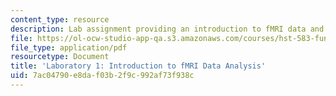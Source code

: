 ```yaml
---
content_type: resource
description: Lab assignment providing an introduction to fMRI data and analysis.
file: https://ol-ocw-studio-app-qa.s3.amazonaws.com/courses/hst-583-functional-magnetic-resonance-imaging-data-acquisition-and-analysis-fall-2008/7ac04790e8daf03b2f9c992af73f938c_lab1_rg.pdf
file_type: application/pdf
resourcetype: Document
title: 'Laboratory 1: Introduction to fMRI Data Analysis'
uid: 7ac04790-e8da-f03b-2f9c-992af73f938c
---
```

